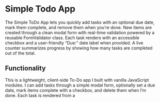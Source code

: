 # Simple Todo App

The Simple ToDo App lets you quickly add tasks with an optional due date, mark them complete, and remove them when you’re done. New items are created through a clean modal form with real-time validation powered by a reusable FormValidator class. Each task renders with an accessible checkbox and a user-friendly “Due:” date label when provided. A live counter summarizes progress by showing how many tasks are completed out of the total.

## Functionality

This is a lightweight, client-side To-Do app I built with vanilla JavaScript modules. I can add tasks through a simple modal form, optionally set a due date, mark items complete with a checkbox, and delete them when I’m done. Each task is rendered from a <template> so the UI stays consistent, and I pair the checkbox id with the label for so it’s accessible.

Under the hood, each todo is an object { id, name, date, completed } (IDs via uuidv4). The Todo class clones the template, fills in the name, formats the date into a “Due: MMM DD, YYYY” label when provided, wires the checkbox to update completed, and handles delete. The form is validated by a reusable FormValidator class that shows inline errors, disables/enables the submit button, and exposes resetValidation() so the form clears and the button resets any time I open/close the popup or submit.

index.js is the glue: it opens/closes the modal, reads form values, normalizes the date, creates a Todo, appends it to the list, and calls resetValidation() for a clean slate. The structure keeps responsibilities separated (Todo UI, form validation, page orchestration), which makes it easy to extend later with things like a progress counter, filters, edit-in-place, or localStorage persistence.

## Technology

Give a description of the technologies and techniques used. Pictures, GIFs, or screenshots that detail the project features are recommended.

## Deployment

This project is deployed on GitHub Pages:

- [ADD LINK HERE](https://stevie-j-93.github.io/se_project_todo-app/)
